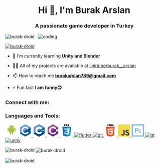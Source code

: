 <h1 align="center">Hi 👋, I'm Burak Arslan</h1>
<h3 align="center">A passionate game developer in Turkey</h3>

<img align="right" alt="coding" width="400" src ="https://i.pinimg.com/originals/a5/f7/7b/a5f77bf9f301986fd2a16b14637c9ca1.gif">

<p align="left"> <img src="https://komarev.com/ghpvc/?username=burak-droid&label=Profile%20views&color=0e75b6&style=plastic" alt="burak-droid" /> </p>

<p align="left"> <a href="https://github.com/ryo-ma/github-profile-trophy"><img src="https://github-profile-trophy.vercel.app/?username=burak-droid" alt="burak-droid" /></a> </p>

- 🌱 I’m currently learning **Unity and Blender**

- 👨‍💻 All of my projects are available at [linktr.ee/burak__arslan](linktr.ee/burak__arslan)

- 📫 How to reach me **burakarslan789@gmail.com**

- ⚡ Fun fact **I am funny😊**

<h3 align="left">Connect with me:</h3>
<p align="left">
</p>

<h3 align="left">Languages and Tools:</h3>
<p align="left"> <a href="https://developer.android.com" target="_blank" rel="noreferrer"> <img src="https://raw.githubusercontent.com/devicons/devicon/master/icons/android/android-original-wordmark.svg" alt="android" width="40" height="40"/> </a> <a href="https://www.cprogramming.com/" target="_blank" rel="noreferrer"> <img src="https://raw.githubusercontent.com/devicons/devicon/master/icons/c/c-original.svg" alt="c" width="40" height="40"/> </a> <a href="https://www.w3schools.com/cpp/" target="_blank" rel="noreferrer"> <img src="https://raw.githubusercontent.com/devicons/devicon/master/icons/cplusplus/cplusplus-original.svg" alt="cplusplus" width="40" height="40"/> </a> <a href="https://www.w3schools.com/cs/" target="_blank" rel="noreferrer"> <img src="https://raw.githubusercontent.com/devicons/devicon/master/icons/csharp/csharp-original.svg" alt="csharp" width="40" height="40"/> </a> <a href="https://www.w3schools.com/css/" target="_blank" rel="noreferrer"> <img src="https://raw.githubusercontent.com/devicons/devicon/master/icons/css3/css3-original-wordmark.svg" alt="css3" width="40" height="40"/> </a> <a href="https://flutter.dev" target="_blank" rel="noreferrer"> <img src="https://www.vectorlogo.zone/logos/flutterio/flutterio-icon.svg" alt="flutter" width="40" height="40"/> </a> <a href="https://git-scm.com/" target="_blank" rel="noreferrer"> <img src="https://www.vectorlogo.zone/logos/git-scm/git-scm-icon.svg" alt="git" width="40" height="40"/> </a> <a href="https://www.w3.org/html/" target="_blank" rel="noreferrer"> <img src="https://raw.githubusercontent.com/devicons/devicon/master/icons/html5/html5-original-wordmark.svg" alt="html5" width="40" height="40"/> </a> <a href="https://developer.mozilla.org/en-US/docs/Web/JavaScript" target="_blank" rel="noreferrer"> <img src="https://raw.githubusercontent.com/devicons/devicon/master/icons/javascript/javascript-original.svg" alt="javascript" width="40" height="40"/> </a> <a href="https://www.photoshop.com/en" target="_blank" rel="noreferrer"> <img src="https://raw.githubusercontent.com/devicons/devicon/master/icons/photoshop/photoshop-line.svg" alt="photoshop" width="40" height="40"/> </a> <a href="https://www.qt.io/" target="_blank" rel="noreferrer"> <img src="https://upload.wikimedia.org/wikipedia/commons/0/0b/Qt_logo_2016.svg" alt="qt" width="40" height="40"/> </a> <a href="https://unity.com/" target="_blank" rel="noreferrer"> <img src="https://www.vectorlogo.zone/logos/unity3d/unity3d-icon.svg" alt="unity" width="40" height="40"/> </a> </p>

<p><img align="left" src="https://github-readme-stats.vercel.app/api/top-langs?username=burak-droid&show_icons=true&theme=tokyonight&title_color=000000&locale=en&layout=compact" alt="burak-droid" /></p>

<p>&nbsp;<img align="center" src="https://github-readme-stats.vercel.app/api?username=burak-droid&show_icons=true&theme=tokyonight&cache_seconds=1800&locale=en" alt="burak-droid" /></p>

<p><img align="center" src="https://github-readme-streak-stats.herokuapp.com/?user=burak-droid&" alt="burak-droid" /></p>
